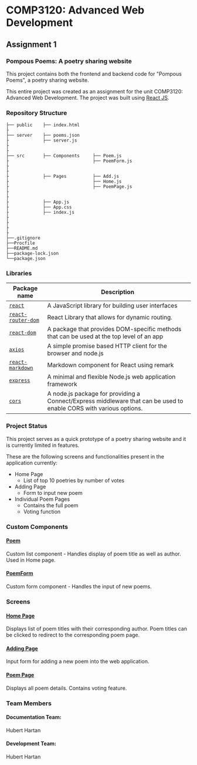 # COMP3120: Advanced Web Development
## Assignment 1
### Pompous Poems: A poetry sharing website

This project contains both the frontend and backend code for "Pompous Poems", a poetry sharing website.

This entire project was created as an assignment for the unit COMP3120: Advanced Web Development. The project was built using [React JS](https://reactjs.org/).



### Repository Structure

    ├── public    ├── index.html
    ├         
    ├── server    ├── poems.json
    ├             ├── server.js
    ├
    ├
    ├── src       ├── Components     ├── Poem.js
    ├                                ├── PoemForm.js
    ├
    ├
    ├             ├── Pages          ├── Add.js
    ├                                ├── Home.js
    ├                                ├── PoemPage.js
    ├
    ├
    ├             ├── App.js
    ├             ├── App.css
    ├             ├── index.js
    ├             
    ├
    ├
    ├      
    ├──.gitignore
    ├──Procfile
    ├──README.md
    ├──package-lock.json
    └──package.json
   


### Libraries
| Package name                                  | Description                                                                                                                                                                                                                                   |
| --------------------------------------------- | --------------------------------------------------------------------------------------------------------------------------------------------------------------------------------------------------------------------------------------------- |
| [`react`](https://reactjs.org/)  | A JavaScript library for building user interfaces |
| [`react-router-dom`](https://github.com/remix-run/react-router)     | React Library that allows for dynamic routing. |
| [`react-dom`](https://reactjs.org/docs/react-dom.html)    | A package that provides DOM-specific methods that can be used at the top level of an app |
| [`axios`](https://axios-http.com/)    | A simple promise based HTTP client for the browser and node.js |
| [`react-markdown`](https://github.com/remarkjs/react-markdown)    | Markdown component for React using remark |
| [`express`](http://expressjs.com/)    | A minimal and flexible Node.js web application framework |
| [`cors`](https://github.com/expressjs/cors)    | A node.js package for providing a Connect/Express middleware that can be used to enable CORS with various options. |



### Project Status
This project serves as a quick prototype of a poetry sharing website and it is currently limited in features.

These are the following screens and functionalities present in the application currently:
- Home Page
    - List of top 10 poetries by number of votes
- Adding Page
    - Form to input new poem
- Individual Poem Pages
    - Contains the full poem
    - Voting function 


### Custom Components

#### [Poem](individual-project-HubertHartan/src/Components)
Custom list component - Handles display of poem title as well as author.
 Used in Home page.

#### [PoemForm](individual-project-HubertHartan/src/Components)
Custom form component - Handles the input of new poems.



### Screens

#### [Home Page](individual-project-HubertHartan/src/Pages)
Displays list of poem titles with their corresponding author. 
Poem titles can be clicked to redirect to the corresponding poem page.

#### [Adding Page](individual-project-HubertHartan/src/Pages)
Input form for adding a new poem into the web application.

#### [Poem Page](individual-project-HubertHartan/src/Pages)
Displays all poem details.
Contains voting feature.


### Team Members
#### Documentation Team:
Hubert Hartan


#### Development Team:
Hubert Hartan